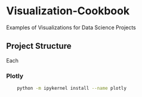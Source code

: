 # Visualization-Cookbook
Examples of Visualizations for Data Science Projects


## Project Structure

Each 


### Plotly

~~~ bash
    python -m ipykernel install --name plotly
~~~